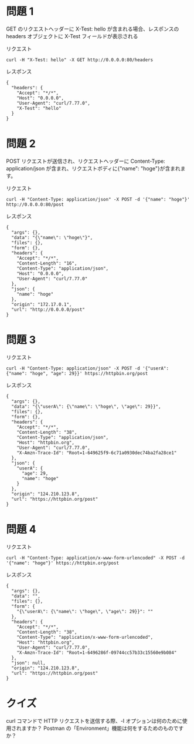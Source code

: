 # 問題 1

GET のリクエストヘッダーに X-Test: hello が含まれる場合、レスポンスの headers オブジェクトに X-Test フィールドが表示される

リクエスト

```
curl -H "X-Test: hello" -X GET http://0.0.0.0:80/headers
```

レスポンス

```
{
  "headers": {
    "Accept": "*/*",
    "Host": "0.0.0.0",
    "User-Agent": "curl/7.77.0",
    "X-Test": "hello"
  }
}
```

# 問題 2

POST リクエストが送信され、リクエストヘッダーに Content-Type: application/json が含まれ、リクエストボディに{"name": "hoge"}が含まれます。

リクエスト

```
curl -H "Content-Type: application/json" -X POST -d '{"name": "hoge"}' http://0.0.0.0:80/post
```

レスポンス

```
{
  "args": {},
  "data": "{\"name\": \"hoge\"}",
  "files": {},
  "form": {},
  "headers": {
    "Accept": "*/*",
    "Content-Length": "16",
    "Content-Type": "application/json",
    "Host": "0.0.0.0",
    "User-Agent": "curl/7.77.0"
  },
  "json": {
    "name": "hoge"
  },
  "origin": "172.17.0.1",
  "url": "http://0.0.0.0/post"
}
```

# 問題 3

リクエスト

```
curl -H "Content-Type: application/json" -X POST -d '{"userA": {"name": "hoge", "age": 29}}' https://httpbin.org/post
```

レスポンス

```
{
  "args": {},
  "data": "{\"userA\": {\"name\": \"hoge\", \"age\": 29}}",
  "files": {},
  "form": {},
  "headers": {
    "Accept": "*/*",
    "Content-Length": "38",
    "Content-Type": "application/json",
    "Host": "httpbin.org",
    "User-Agent": "curl/7.77.0",
    "X-Amzn-Trace-Id": "Root=1-649625f9-6c71a0930dec74ba2fa28ce1"
  },
  "json": {
    "userA": {
      "age": 29,
      "name": "hoge"
    }
  },
  "origin": "124.210.123.8",
  "url": "https://httpbin.org/post"
}

```

# 問題 4

リクエスト

```
curl -H "Content-Type: application/x-www-form-urlencoded" -X POST -d '{"name": "hoge"}' https://httpbin.org/post
```

レスポンス

```
{
  "args": {},
  "data": "",
  "files": {},
  "form": {
    "{\"userA\": {\"name\": \"hoge\", \"age\": 29}}": ""
  },
  "headers": {
    "Accept": "*/*",
    "Content-Length": "38",
    "Content-Type": "application/x-www-form-urlencoded",
    "Host": "httpbin.org",
    "User-Agent": "curl/7.77.0",
    "X-Amzn-Trace-Id": "Root=1-6496286f-09744cc57b33c15560e9b084"
  },
  "json": null,
  "origin": "124.210.123.8",
  "url": "https://httpbin.org/post"
}
```

# クイズ

curl コマンドで HTTP リクエストを送信する際、-I オプションは何のために使用されますか？
Postman の「Environment」機能は何をするためのものですか？
